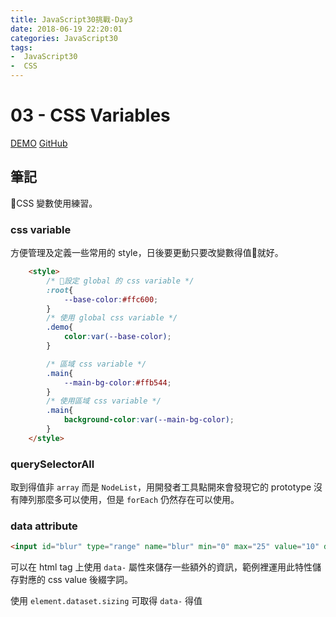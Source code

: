 ```yaml
---
title: JavaScript30挑戰-Day3
date: 2018-06-19 22:20:01
categories: JavaScript30
tags: 
-  JavaScript30
-  CSS
---
```

# 03 - CSS Variables
[DEMO](https://weiyuan1993.github.io/JavaScript30/03-CSS-Variables/)
[GitHub](https://github.com/weiyuan1993/JavaScript30/tree/master/03-CSS-Variables)
## 筆記
CSS 變數使用練習。
<!-- more -->

### css variable
方便管理及定義一些常用的 style，日後要更動只要改變數得值就好。

```html
    <style>
        /* 設定 global 的 css variable */
        :root{
            --base-color:#ffc600;
        }
        /* 使用 global css variable */
        .demo{
            color:var(--base-color);
        }

        /* 區域 css variable */
        .main{
            --main-bg-color:#ffb544;
        }
        /* 使用區域 css variable */
        .main{
            background-color:var(--main-bg-color);
        }
    </style>
```

### querySelectorAll
取到得值非 `array` 而是 `NodeList`，用開發者工具點開來會發現它的 prototype 沒有陣列那麼多可以使用，但是 `forEach` 仍然存在可以使用。

### data attribute
```html
<input id="blur" type="range" name="blur" min="0" max="25" value="10" data-sizing="px">
```
可以在 html tag 上使用 `data-` 屬性來儲存一些額外的資訊，範例裡運用此特性儲存對應的 css value 後綴字詞。

使用 `element.dataset.sizing` 可取得 `data-` 得值